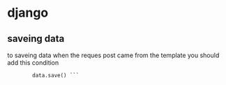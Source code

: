 # django
## saveing data
to saveing data when the reques post came from the template you should add this condition
```if(request.POST):
        data.save() ``` 
